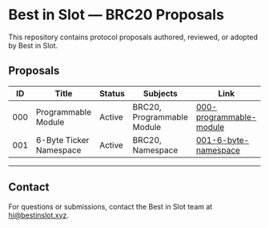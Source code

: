 # Best in Slot — BRC20 Proposals

This repository contains protocol proposals authored, reviewed, or adopted by Best in Slot.

## Proposals

| ID      | Title                                | Status    | Subjects              | Link                                      |
|---------|--------------------------------------|-----------|------------------------|-------------------------------------------|
| 000    | Programmable Module | Active     | BRC20, Programmable Module       | [000-programmable-module](000-programmable-module) |
| 001    | 6-Byte Ticker Namespace | Active     | BRC20, Namespace       | [001-6-byte-namespace](001-6-byte-namespace) |
---

## Contact

For questions or submissions, contact the Best in Slot team at hi@bestinslot.xyz.
